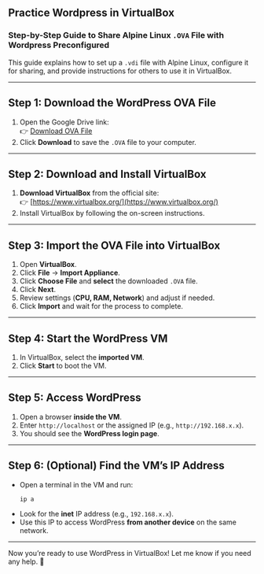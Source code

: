 ## Practice Wordpress in VirtualBox

### Step-by-Step Guide to Share Alpine Linux `.OVA` File with Wordpress Preconfigured  

This guide explains how to set up a `.vdi` file with Alpine Linux, configure it for sharing, and provide instructions for others to use it in VirtualBox.

---

## **Step 1: Download the WordPress OVA File**
1. Open the Google Drive link:  
   👉 [Download OVA File](https://drive.google.com/file/d/1qKhRPvUqG1lpz7ed28L0fCF5rGhm7jN6/view?usp=drive_link)
2. Click **Download** to save the `.OVA` file to your computer.

---

## **Step 2: Download and Install VirtualBox**
1. **Download VirtualBox** from the official site:  
   👉 [https://www.virtualbox.org/](https://www.virtualbox.org/)
2. Install VirtualBox by following the on-screen instructions.

---

## **Step 3: Import the OVA File into VirtualBox**
1. Open **VirtualBox**.
2. Click **File** → **Import Appliance**.
3. Click **Choose File** and **select** the downloaded `.OVA` file.
4. Click **Next**.
5. Review settings (**CPU, RAM, Network**) and adjust if needed.
6. Click **Import** and wait for the process to complete.

---

## **Step 4: Start the WordPress VM**
1. In VirtualBox, select the **imported VM**.
2. Click **Start** to boot the VM.

---

## **Step 5: Access WordPress**
1. Open a browser **inside the VM**.
2. Enter `http://localhost` or the assigned IP (e.g., `http://192.168.x.x`).
3. You should see the **WordPress login page**.

---

## **Step 6: (Optional) Find the VM’s IP Address**
- Open a terminal in the VM and run:
  ```sh
  ip a
  ```
- Look for the **inet** IP address (e.g., `192.168.x.x`).
- Use this IP to access WordPress **from another device** on the same network.

---

Now you’re ready to use WordPress in VirtualBox! Let me know if you need any help. 🚀
